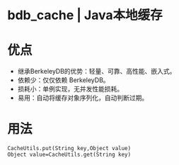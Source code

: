 # bdb_cache | Java本地缓存
优点
====
* 继承BerkeleyDB的优势：轻量、可靠、高性能、嵌入式。
* 依赖少：仅仅依赖 BerkeleyDB。
* 损耗小：单例实现，无并发性能损耗。
* 易用：自动将缓存对象序列化，自动判断过期。

用法
====
```
CacheUtils.put(String key,Object value)
Object value=CacheUtils.get(String key)
